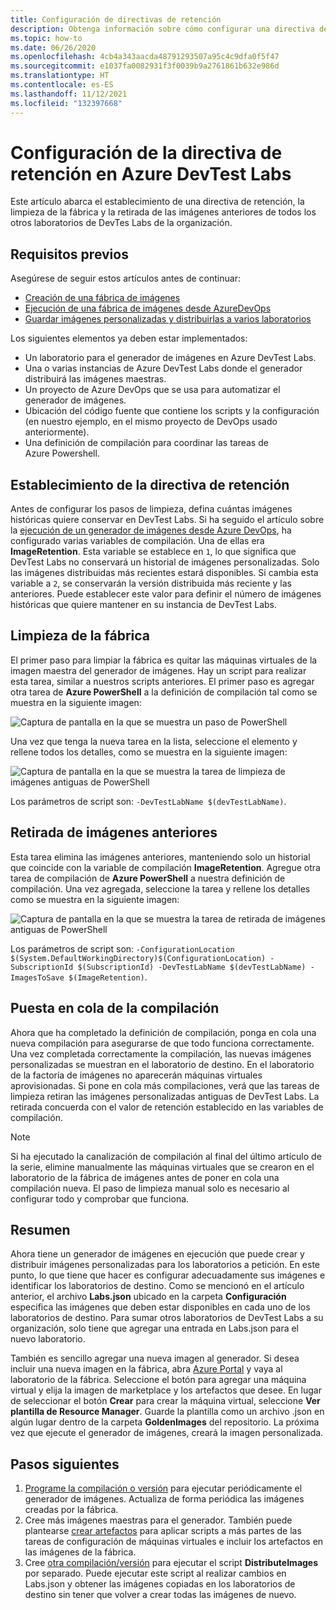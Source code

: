 ```yaml
---
title: Configuración de directivas de retención
description: Obtenga información sobre cómo configurar una directiva de retención, limpiar la fábrica y retirar imágenes antiguas de DevTest Labs.
ms.topic: how-to
ms.date: 06/26/2020
ms.openlocfilehash: 4cb4a343aacda48791293507a95c4c9dfa0f5f47
ms.sourcegitcommit: e1037fa0082931f3f0039b9a2761861b632e986d
ms.translationtype: HT
ms.contentlocale: es-ES
ms.lasthandoff: 11/12/2021
ms.locfileid: "132397668"
---
```

# <a name="set-up-retention-policy-in-azure-devtest-labs"></a>Configuración de la directiva de retención en Azure DevTest Labs
Este artículo abarca el establecimiento de una directiva de retención, la limpieza de la fábrica y la retirada de las imágenes anteriores de todos los otros laboratorios de DevTes Labs de la organización. 

## <a name="prerequisites"></a>Requisitos previos
Asegúrese de seguir estos artículos antes de continuar:

- [Creación de una fábrica de imágenes](image-factory-create.md)
- [Ejecución de una fábrica de imágenes desde AzureDevOps](image-factory-set-up-devops-lab.md)
- [Guardar imágenes personalizadas y distribuirlas a varios laboratorios](image-factory-save-distribute-custom-images.md)

Los siguientes elementos ya deben estar implementados:

- Un laboratorio para el generador de imágenes en Azure DevTest Labs.
- Una o varias instancias de Azure DevTest Labs donde el generador distribuirá las imágenes maestras.
- Un proyecto de Azure DevOps que se usa para automatizar el generador de imágenes.
- Ubicación del código fuente que contiene los scripts y la configuración (en nuestro ejemplo, en el mismo proyecto de DevOps usado anteriormente).
- Una definición de compilación para coordinar las tareas de Azure Powershell.
 
## <a name="setting-the-retention-policy"></a>Establecimiento de la directiva de retención
Antes de configurar los pasos de limpieza, defina cuántas imágenes históricas quiere conservar en DevTest Labs. Si ha seguido el artículo sobre la [ejecución de un generador de imágenes desde Azure DevOps](image-factory-set-up-devops-lab.md), ha configurado varias variables de compilación. Una de ellas era **ImageRetention**. Esta variable se establece en `1`, lo que significa que DevTest Labs no conservará un historial de imágenes personalizadas. Solo las imágenes distribuidas más recientes estará disponibles. Si cambia esta variable a `2`, se conservarán la versión distribuida más reciente y las anteriores. Puede establecer este valor para definir el número de imágenes históricas que quiere mantener en su instancia de DevTest Labs.

## <a name="cleaning-up-the-factory"></a>Limpieza de la fábrica
El primer paso para limpiar la fábrica es quitar las máquinas virtuales de la imagen maestra del generador de imágenes. Hay un script para realizar esta tarea, similar a nuestros scripts anteriores. El primer paso es agregar otra tarea de **Azure PowerShell** a la definición de compilación tal como se muestra en la siguiente imagen:

![Captura de pantalla en la que se muestra un paso de PowerShell](./media/set-retention-policy-cleanup/powershell-step.png)

Una vez que tenga la nueva tarea en la lista, seleccione el elemento y rellene todos los detalles, como se muestra en la siguiente imagen:

![Captura de pantalla en la que se muestra la tarea de limpieza de imágenes antiguas de PowerShell](./media/set-retention-policy-cleanup/configure-powershell-task.png)

Los parámetros de script son: `-DevTestLabName $(devTestLabName)`.

## <a name="retire-old-images"></a>Retirada de imágenes anteriores 
Esta tarea elimina las imágenes anteriores, manteniendo solo un historial que coincide con la variable de compilación **ImageRetention**. Agregue otra tarea de compilación de **Azure PowerShell** a nuestra definición de compilación. Una vez agregada, seleccione la tarea y rellene los detalles como se muestra en la siguiente imagen: 

![Captura de pantalla en la que se muestra la tarea de retirada de imágenes antiguas de PowerShell](./media/set-retention-policy-cleanup/retire-old-image-task.png)

Los parámetros de script son: `-ConfigurationLocation $(System.DefaultWorkingDirectory)$(ConfigurationLocation) -SubscriptionId $(SubscriptionId) -DevTestLabName $(devTestLabName) -ImagesToSave $(ImageRetention)`.

## <a name="queue-the-build"></a>Puesta en cola de la compilación
Ahora que ha completado la definición de compilación, ponga en cola una nueva compilación para asegurarse de que todo funciona correctamente. Una vez completada correctamente la compilación, las nuevas imágenes personalizadas se muestran en el laboratorio de destino. En el laboratorio de la factoría de imágenes no aparecerán máquinas virtuales aprovisionadas. Si pone en cola más compilaciones, verá que las tareas de limpieza retiran las imágenes personalizadas antiguas de DevTest Labs. La retirada concuerda con el valor de retención establecido en las variables de compilación.

> [!NOTE]
> Si ha ejecutado la canalización de compilación al final del último artículo de la serie, elimine manualmente las máquinas virtuales que se crearon en el laboratorio de la fábrica de imágenes antes de poner en cola una compilación nueva.  El paso de limpieza manual solo es necesario al configurar todo y comprobar que funciona.



## <a name="summary"></a>Resumen
Ahora tiene un generador de imágenes en ejecución que puede crear y distribuir imágenes personalizadas para los laboratorios a petición. En este punto, lo que tiene que hacer es configurar adecuadamente sus imágenes e identificar los laboratorios de destino. Como se mencionó en el artículo anterior, el archivo **Labs.json** ubicado en la carpeta **Configuración** especifica las imágenes que deben estar disponibles en cada uno de los laboratorios de destino. Para sumar otros laboratorios de DevTest Labs a su organización, solo tiene que agregar una entrada en Labs.json para el nuevo laboratorio.

También es sencillo agregar una nueva imagen al generador. Si desea incluir una nueva imagen en la fábrica, abra [Azure Portal](https://portal.azure.com) y vaya al laboratorio de la fábrica. Seleccione el botón para agregar una máquina virtual y elija la imagen de marketplace y los artefactos que desee. En lugar de seleccionar el botón **Crear** para crear la máquina virtual, seleccione **Ver plantilla de Resource Manager**. Guarde la plantilla como un archivo .json en algún lugar dentro de la carpeta **GoldenImages** del repositorio. La próxima vez que ejecute el generador de imágenes, creará la imagen personalizada.


## <a name="next-steps"></a>Pasos siguientes
1. [Programe la compilación o versión](/azure/devops/pipelines/build/triggers?tabs=designer) para ejecutar periódicamente el generador de imágenes. Actualiza de forma periódica las imágenes creadas por la fábrica.
2. Cree más imágenes maestras para el generador. También puede plantearse [crear artefactos](devtest-lab-artifact-author.md) para aplicar scripts a más partes de las tareas de configuración de máquinas virtuales e incluir los artefactos en las imágenes de la fábrica.
4. Cree [otra compilación/versión](/azure/devops/pipelines/overview) para ejecutar el script **DistributeImages** por separado. Puede ejecutar este script al realizar cambios en Labs.json y obtener las imágenes copiadas en los laboratorios de destino sin tener que volver a crear todas las imágenes de nuevo.
